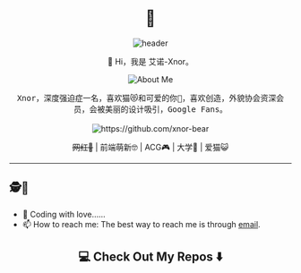 <h1 align="center"> 👋 </h1>
<div align="center">
  <img src="https://raw.githubusercontent.com/Xnor-bear/Living-room-for-Pic/master/cat1.gif" alt="header"/>
</div>
<p align="center"> 🌱 Hi，我是 艾诺-Xnor。
</p>

<p align="center">
  <img align="center" alt="About Me" src="https://github-readme-stats.vercel.app/api?username=xnor-bear&show_icons=true&hide_border=true&hide=contribs" />
</p>
 
<p align="center">
  <samp>Xnor，深度强迫症一名，喜欢猫😻和可爱的你💖，喜欢创造，外貌协会资深会员，会被美丽的设计吸引，Google Fans。
  </samp>
  <br> <br>
  <img src="https://komarev.com/ghpvc/?username=xnor-bear" alt="https://github.com/xnor-bear" />
</p>

<p align="center"> <s>网红👻</s> | 前端萌新🤓 | ACG🎮 | 大学🐶 | 爱猫😺 </p>

--------

## 🕵🎏

- 🔭 Coding with love……
- 📫 How to reach me: The best way to reach me is through [email](mailto:xiangnorth@qq.com).

<h2  align="center">💻 Check Out My Repos ⬇️ </h2>
